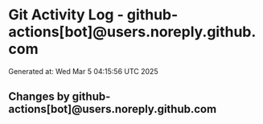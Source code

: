 # Git Activity Log - github-actions[bot]@users.noreply.github.com
Generated at: Wed Mar  5 04:15:56 UTC 2025
## Changes by github-actions[bot]@users.noreply.github.com
```diff
```
